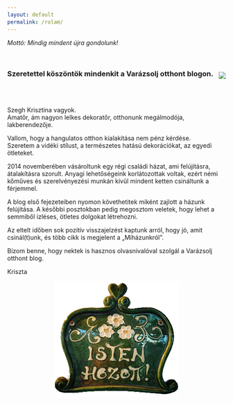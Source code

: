 ```yaml
---
layout: default
permalink: /rolam/
---
```


*Mottó: Mindig mindent újra gondolunk!*

<br>

<h3>Szeretettel köszöntök mindenkit a Varázsolj otthont blogon.</h3>
<br>

<img src="/assets/rolam/javsárga.jpg" style="float:right; margin-top:-48px;">

<br clear="all">

Szegh Krisztina vagyok.  
Amatőr, ám nagyon lelkes dekoratőr, otthonunk megálmodója, lakberendezője. 


Vallom, hogy a hangulatos otthon kialakítása nem pénz kérdése.  
Szeretem a vidéki stílust, a természetes hatású dekorációkat, az egyedi ötleteket.  


2014 novemberében vásároltunk egy régi családi házat, ami felújításra, átalakításra szorult. Anyagi lehetőségeink korlátozottak voltak, ezért némi kőműves és szerelvényezési munkán kívül mindent ketten csináltunk a férjemmel. 

A blog első fejezeteiben nyomon követhetitek miként zajlott a házunk felújítása. A későbbi posztokban pedig megosztom veletek, hogy lehet a semmiből ízléses, ötletes dolgokat létrehozni. 

Az eltelt időben sok pozitív visszajelzést kaptunk arról, hogy jó, amit csinál(t)unk, és több cikk is megjelent a „Miházunkról”. 

Bízom benne, hogy nektek is hasznos olvasnivalóval szolgál a Varázsolj otthont blog.

Kriszta



<img src="/assets/rolam/istenhozott.jpg" style="display: block; margin-left: auto; margin-right: auto;">

